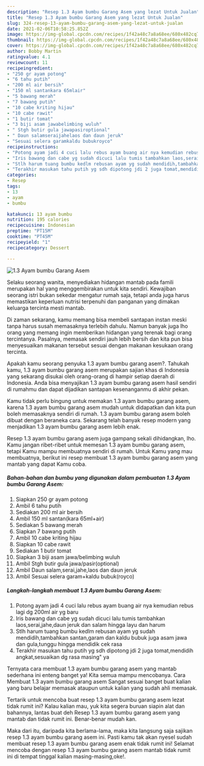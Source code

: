 ```yaml
---
description: "Resep 1.3 Ayam bumbu Garang Asem yang lezat Untuk Jualan"
title: "Resep 1.3 Ayam bumbu Garang Asem yang lezat Untuk Jualan"
slug: 324-resep-13-ayam-bumbu-garang-asem-yang-lezat-untuk-jualan
date: 2021-02-06T10:58:25.852Z
image: https://img-global.cpcdn.com/recipes/1f42a48c7a8a68ee/680x482cq70/13-ayam-bumbu-garang-asem-foto-resep-utama.jpg
thumbnail: https://img-global.cpcdn.com/recipes/1f42a48c7a8a68ee/680x482cq70/13-ayam-bumbu-garang-asem-foto-resep-utama.jpg
cover: https://img-global.cpcdn.com/recipes/1f42a48c7a8a68ee/680x482cq70/13-ayam-bumbu-garang-asem-foto-resep-utama.jpg
author: Bobby Martin
ratingvalue: 4.1
reviewcount: 11
recipeingredient:
- "250 gr ayam potong"
- "6 tahu putih"
- "200 ml air bersih"
- "150 ml santankara 65mlair"
- "5 bawang merah"
- "7 bawang putih"
- "10 cabe kriting hijau"
- "10 cabe rawit"
- "1 butir tomat"
- "3 biji asam jawabelimbing wuluh"
- " Stgh butir gula jawapasiroptional"
- " Daun salamseraijahelaos dan daun jeruk"
- "Sesuai selera garamkaldu bubukroyco"
recipeinstructions:
- "Potong ayam jadi 4 cuci lalu rebus ayam buang air nya kemudian rebus lagi dg 200ml air yg baru"
- "Iris bawang dan cabe yg sudah dicuci lalu tumis tambahkan laos,serai,jahe,daun jeruk dan salam hingga layu dan harum"
- "Stlh harum tuang bumbu kedlm rebusan ayam yg sudah mendidih,tambahkan santan,garam dan kaldu bubuk juga asam jawa dan gula,tunggu hingga mendidik cek rasa"
- "Terakhir masukan tahu putih yg sdh dipotong jdi 2 juga tomat,mendidih angkat,sesuaikan dg rasa masing&#34; ya"
categories:
- Resep
tags:
- 13
- ayam
- bumbu

katakunci: 13 ayam bumbu 
nutrition: 195 calories
recipecuisine: Indonesian
preptime: "PT15M"
cooktime: "PT45M"
recipeyield: "1"
recipecategory: Dessert

---
```



![1.3 Ayam bumbu Garang Asem](https://img-global.cpcdn.com/recipes/1f42a48c7a8a68ee/680x482cq70/13-ayam-bumbu-garang-asem-foto-resep-utama.jpg)

Selaku seorang wanita, menyediakan hidangan mantab pada famili merupakan hal yang menggembirakan untuk kita sendiri. Kewajiban seorang istri bukan sekedar mengatur rumah saja, tetapi anda juga harus memastikan keperluan nutrisi terpenuhi dan panganan yang dimakan keluarga tercinta mesti mantab.

Di zaman  sekarang, kamu memang bisa membeli santapan instan meski tanpa harus susah memasaknya terlebih dahulu. Namun banyak juga lho orang yang memang ingin memberikan hidangan yang terenak bagi orang tercintanya. Pasalnya, memasak sendiri jauh lebih bersih dan kita pun bisa menyesuaikan makanan tersebut sesuai dengan makanan kesukaan orang tercinta. 



Apakah kamu seorang penyuka 1.3 ayam bumbu garang asem?. Tahukah kamu, 1.3 ayam bumbu garang asem merupakan sajian khas di Indonesia yang sekarang disukai oleh orang-orang di hampir setiap daerah di Indonesia. Anda bisa menyajikan 1.3 ayam bumbu garang asem hasil sendiri di rumahmu dan dapat dijadikan santapan kesenanganmu di akhir pekan.

Kamu tidak perlu bingung untuk memakan 1.3 ayam bumbu garang asem, karena 1.3 ayam bumbu garang asem mudah untuk didapatkan dan kita pun boleh memasaknya sendiri di rumah. 1.3 ayam bumbu garang asem boleh dibuat dengan beraneka cara. Sekarang telah banyak resep modern yang menjadikan 1.3 ayam bumbu garang asem lebih enak.

Resep 1.3 ayam bumbu garang asem juga gampang sekali dihidangkan, lho. Kamu jangan ribet-ribet untuk memesan 1.3 ayam bumbu garang asem, tetapi Kamu mampu membuatnya sendiri di rumah. Untuk Kamu yang mau membuatnya, berikut ini resep membuat 1.3 ayam bumbu garang asem yang mantab yang dapat Kamu coba.

<!--inarticleads1-->

##### Bahan-bahan dan bumbu yang digunakan dalam pembuatan 1.3 Ayam bumbu Garang Asem:

1. Siapkan 250 gr ayam potong
1. Ambil 6 tahu putih
1. Sediakan 200 ml air bersih
1. Ambil 150 ml santan(kara 65ml+air)
1. Sediakan 5 bawang merah
1. Siapkan 7 bawang putih
1. Ambil 10 cabe kriting hijau
1. Siapkan 10 cabe rawit
1. Sediakan 1 butir tomat
1. Siapkan 3 biji asam jawa/belimbing wuluh
1. Ambil  Stgh butir gula jawa/pasir(optional)
1. Ambil  Daun salam,serai,jahe,laos dan daun jeruk
1. Ambil Sesuai selera garam+kaldu bubuk(royco)




<!--inarticleads2-->

##### Langkah-langkah membuat 1.3 Ayam bumbu Garang Asem:

1. Potong ayam jadi 4 cuci lalu rebus ayam buang air nya kemudian rebus lagi dg 200ml air yg baru
1. Iris bawang dan cabe yg sudah dicuci lalu tumis tambahkan laos,serai,jahe,daun jeruk dan salam hingga layu dan harum
1. Stlh harum tuang bumbu kedlm rebusan ayam yg sudah mendidih,tambahkan santan,garam dan kaldu bubuk juga asam jawa dan gula,tunggu hingga mendidik cek rasa
1. Terakhir masukan tahu putih yg sdh dipotong jdi 2 juga tomat,mendidih angkat,sesuaikan dg rasa masing&#34; ya




Ternyata cara membuat 1.3 ayam bumbu garang asem yang mantab sederhana ini enteng banget ya! Kita semua mampu mencobanya. Cara Membuat 1.3 ayam bumbu garang asem Sangat sesuai banget buat kalian yang baru belajar memasak ataupun untuk kalian yang sudah ahli memasak.

Tertarik untuk mencoba buat resep 1.3 ayam bumbu garang asem lezat tidak rumit ini? Kalau kalian mau, yuk kita segera buruan siapin alat dan bahannya, lantas buat deh Resep 1.3 ayam bumbu garang asem yang mantab dan tidak rumit ini. Benar-benar mudah kan. 

Maka dari itu, daripada kita berlama-lama, maka kita langsung saja sajikan resep 1.3 ayam bumbu garang asem ini. Pasti kamu tak akan nyesel sudah membuat resep 1.3 ayam bumbu garang asem enak tidak rumit ini! Selamat mencoba dengan resep 1.3 ayam bumbu garang asem mantab tidak rumit ini di tempat tinggal kalian masing-masing,oke!.

